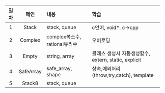 |일차|메인|내용|학습|
|:---:|:---:|:---|:---|
|1|Stack|stack, queue|c언어, void*, c->cpp|
|2|Complex|complex복소수, rational유리수|오버로딩|
|3|Empty|string, array|클래스 생성시 자동생성함수, extern, static, explicit|
|4|SafeArray|safe_array, shape|상속,예외처리(throw,try,catch), template|
|5|Stack8|stack, queue||
